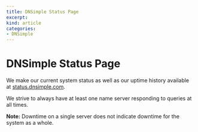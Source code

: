 ```yaml
---
title: DNSimple Status Page
excerpt: 
kind: article
categories:
- DNSimple
---
```


# DNSimple Status Page

We make our current system status as well as our uptime history available at [status.dnsimple.com](http://status.dnsimple.com/).

We strive to always have at least one name server responding to queries at all times.

**Note:** Downtime on a single server does not indicate downtime for the system as a whole.

